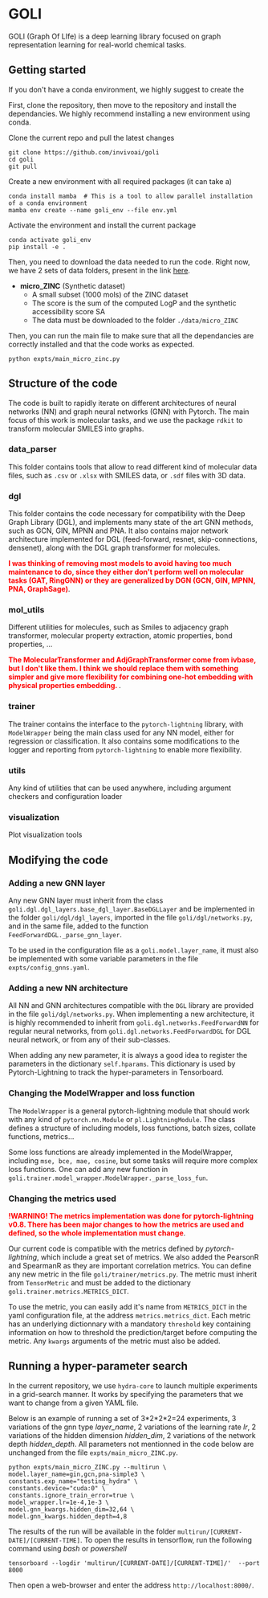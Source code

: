 # GOLI

GOLI (Graph Of LIfe) is a deep learning library focused on graph representation learning for real-world chemical tasks.


## Getting started

If you don't have a conda environment, we highly suggest to create the 

First, clone the repository, then move to the repository and install the dependancies. We highly recommend installing a new environment using conda. 
    
Clone the current repo and pull the latest changes

    git clone https://github.com/invivoai/goli
    cd goli
    git pull


Create a new environment with all required packages (it can take a)

    conda install mamba  # This is a tool to allow parallel installation of a conda environment
    mamba env create --name goli_env --file env.yml

Activate the environment and install the current package

    conda activate goli_env
    pip install -e .

Then, you need to download the data needed to run the code. Right now, we have 2 sets of data folders, present in the link [here](https://drive.google.com/drive/folders/1HP6j3Ow5RzIDYj5t-eQpSl-ZLwVmIR0R?usp=sharing). 
- **micro_ZINC** (Synthetic dataset)
  - A small subset (1000 mols) of the ZINC dataset
  - The score is the sum of the computed LogP and the synthetic accessibility score SA
  - The data must be downloaded to the folder `./data/micro_ZINC`



Then, you can run the main file to make sure that all the dependancies are correctly installed and that the code works as expected.

    
    python expts/main_micro_zinc.py

## Structure of the code

The code is built to rapidly iterate on different architectures of neural networks (NN) and graph neural networks (GNN) with Pytorch. The main focus of this work is molecular tasks, and we use the package `rdkit` to transform molecular SMILES into graphs.

### data_parser

This folder contains tools that allow to read different kind of molecular data files, such as `.csv` or `.xlsx` with SMILES data, or `.sdf` files with 3D data.

### dgl

This folder contains the code necessary for compatibility with the Deep Graph Library (DGL), and implements many state of the art GNN methods, such as GCN, GIN, MPNN and PNA.
It also contains major network architecture implemented for DGL (feed-forward, resnet, skip-connections, densenet), along with the DGL graph transformer for molecules.

<span  style="font-weight:bold;color:red">I was thinking of removing most models to avoid having too much maintenance to do, since they either don't perform well on molecular tasks (GAT, RingGNN) or they are generalized by DGN (GCN, GIN, MPNN, PNA, GraphSage)</span>.


### mol_utils

Different utilities for molecules, such as Smiles to adjacency graph transformer, molecular property extraction, atomic properties, bond properties, ...


<span  style="font-weight:bold;color:red">The MolecularTransformer and AdjGraphTransformer come from ivbase, but I don't like them. I think we should replace them with something simpler and give more flexibility for combining one-hot embedding with physical properties embedding. </span>.



### trainer

The trainer contains the interface to the `pytorch-lightning` library, with `ModelWrapper` being the main class used for any NN model, either for regression or classification. It also contains some modifications to the logger and reporting from `pytorch-lightning` to enable more flexibility.

### utils

Any kind of utilities that can be used anywhere, including argument checkers and configuration loader

### visualization

Plot visualization tools


## Modifying the code

### Adding a new GNN layer

Any new GNN layer must inherit from the class `goli.dgl.dgl_layers.base_dgl_layer.BaseDGLLayer` and be implemented in the folder `goli/dgl/dgl_layers`, imported in the file `goli/dgl/networks.py`, and in the same file, added to the function `FeedForwardDGL._parse_gnn_layer`. 

To be used in the configuration file as a `goli.model.layer_name`, it must also be implemented with some variable parameters in the file `expts/config_gnns.yaml`.


### Adding a new NN architecture

All NN and GNN architectures compatible with the `DGL` library are provided in the file `goli/dgl/networks.py`. When implementing a new architecture, it is highly recommended to inherit from `goli.dgl.networks.FeedForwardNN` for regular neural networks, from `goli.dgl.networks.FeedForwardDGL` for DGL neural network, or from any of their sub-classes.

When adding any new parameter, it is always a good idea to register the parameters in the dictionary `self.hparams`. This dictionary is used by Pytorch-Lightning to track the hyper-parameters in Tensorboard.


### Changing the ModelWrapper and loss function

The `ModelWrapper` is a general pytorch-lightning module that should work with any kind of `pytorch.nn.Module` or `pl.LightningModule`. The class defines a structure of including models, loss functions, batch sizes, collate functions, metrics...

Some loss functions are already implemented in the ModelWrapper, including `mse, bce, mae, cosine`, but some tasks will require more complex loss functions. One can add any new function in `goli.trainer.model_wrapper.ModelWrapper._parse_loss_fun`.


### Changing the metrics used

<span  style="font-weight:bold;color:red">!WARNING! The metrics implementation was done for pytorch-lightning v0.8. There has been major changes to how the metrics are used and defined, so the whole implementation must change</span>.

Our current code is compatible with the metrics defined by *pytorch-lightning*, which include a great set of metrics. We also added the PearsonR and SpearmanR as they are important correlation metrics. You can define any new metric in the file `goli/trainer/metrics.py`. The metric must inherit from `TensorMetric` and must be added to the dictionary `goli.trainer.metrics.METRICS_DICT`.

To use the metric, you can easily add it's name from `METRICS_DICT` in the yaml configuration file, at the address `metrics.metrics_dict`. Each metric has an underlying dictionnary with a mandatory `threshold` key containing information on how to threshold the prediction/target before computing the metric. Any `kwargs` arguments of the metric must also be added.


## Running a hyper-parameter search

In the current repository, we use `hydra-core` to launch multiple experiments in a grid-search manner. It works by specifying the parameters that we want to change from a given YAML file. 

Below is an example of running a set of 3\*2\*2\*2=24 experiments, 3 variations of the gnn type *layer_name*, 2 variations of the learning rate *lr*, 2 variations of the hidden dimension *hidden_dim*, 2 variations of the network depth *hidden_depth*. All parameters not mentionned in the code below are unchanged from the file `expts/main_micro_ZINC.py`.

    python expts/main_micro_ZINC.py --multirun \
    model.layer_name=gin,gcn,pna-simple3 \
    constants.exp_name="testing_hydra" \
    constants.device="cuda:0" \
    constants.ignore_train_error=true \
    model_wrapper.lr=1e-4,1e-3 \
    model.gnn_kwargs.hidden_dim=32,64 \
    model.gnn_kwargs.hidden_depth=4,8

The results of the run will be available in the folder `multirun/[CURRENT-DATE]/[CURRENT-TIME]`. To open the results in tensorflow, run the following command using *bash* or *powershell*

`tensorboard --logdir 'multirun/[CURRENT-DATE]/[CURRENT-TIME]/'  --port 8000`

Then open a web-browser and enter the address `http://localhost:8000/`.



